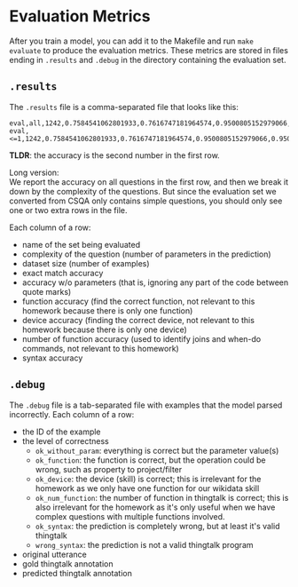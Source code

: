 # Evaluation Metrics

After you train a model, you can add it to the Makefile and run `make evaluate` to produce
the evaluation metrics. These metrics are stored in files ending in `.results` and `.debug`
in the directory containing the evaluation set.

## `.results`
The `.results` file is a comma-separated file that looks like this:
```
eval,all,1242,0.7584541062801933,0.7616747181964574,0.9500805152979066,0.9500805152979066,0.9500805152979066,0.9500805152979066
eval,<=1,1242,0.7584541062801933,0.7616747181964574,0.9500805152979066,0.9500805152979066,0.9500805152979066,0.9500805152979066

```

**TLDR**: the accuracy is the second number in the first row. 

Long version:   
We report the accuracy on all questions in the first row, and then we break it down by the complexity of the questions. But since the evaluation set we converted from CSQA only contains simple questions, you should only see one or two extra rows in the file.

Each column of a row:
- name of the set being evaluated
- complexity of the question (number of parameters in the prediction)
- dataset size (number of examples)
- exact match accuracy
- accuracy w/o parameters (that is, ignoring any part of the code between quote marks)
- function accuracy (find the correct function, not relevant to this homework because there is only one function)
- device accuracy (finding the correct device, not relevant to this homework because there is only one device)
- number of function accuracy (used to identify joins and when-do commands, not relevant to this homework)
- syntax accuracy


## `.debug` 
The `.debug` file is a tab-separated file with examples that the model parsed incorrectly. Each column of a row:
- the ID of the example
- the level of correctness
  - `ok_without_param`: everything is correct but the parameter value(s)
  - `ok_function`: the function is correct, but the operation could be wrong, such as property to project/filter
  - `ok_device`: the device (skill) is correct; this is irrelevant for the homework as we only have one function for our wikidata skill
  - `ok_num_function`: the number of function in thingtalk is correct; this is also irrelevant for the homework as it's only useful when we have complex questions with multiple functions involved.
  - `ok_syntax`: the prediction is completely wrong, but at least it's valid thingtalk
  - `wrong_syntax`: the prediction is not a valid thingtalk program
- original utterance
- gold thingtalk annotation
- predicted thingtalk annotation
